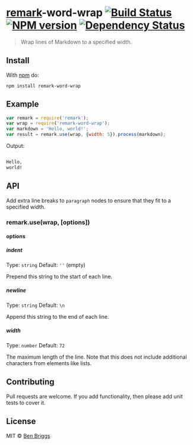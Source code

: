# [remark]-word-wrap [![Build Status](https://travis-ci.org/ben-eb/remark-word-wrap.svg?branch=master)][ci] [![NPM version](https://badge.fury.io/js/remark-word-wrap.svg)][npm] [![Dependency Status](https://gemnasium.com/ben-eb/remark-word-wrap.svg)][deps]

> Wrap lines of Markdown to a specified width.


## Install

With [npm](https://npmjs.org/package/remark-word-wrap) do:

```
npm install remark-word-wrap
```


## Example

```javascript
var remark = require('remark');
var wrap = require('remark-word-wrap');
var markdown = 'Hello, world!';
var result = remark.use(wrap, {width: 5}).process(markdown);
```

Output:

```md

Hello,
world!
```


## API

Add extra line breaks to `paragraph` nodes to ensure that they fit to a
specified width.

### remark.use(wrap, [options])

#### options

##### indent

Type: `string`
Default: `''` (empty)

Prepend this string to the start of each line.

##### newline

Type: `string`
Default: `\n`

Append this string to the end of each line.

##### width

Type: `number`
Default: `72`

The maximum length of the line. Note that this does not include additional
characters from elements like lists.


## Contributing

Pull requests are welcome. If you add functionality, then please add unit tests
to cover it.


## License

MIT © [Ben Briggs](http://beneb.info)

[ci]: https://travis-ci.org/ben-eb/remark-word-wrap

[deps]: https://gemnasium.com/ben-eb/remark-word-wrap

[npm]: http://badge.fury.io/js/remark-word-wrap

[remark]: https://github.com/wooorm/remark
